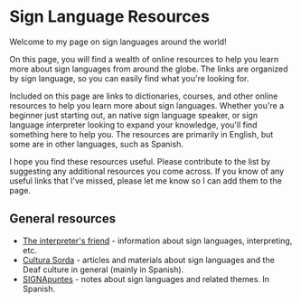 # Sign Language Resources

Welcome to my page on sign languages around the world!

On this page, you will find a wealth of online resources to help you learn more about sign languages from around the globe. The links are organized by sign language, so you can easily find what you're looking for.

Included on this page are links to dictionaries, courses, and other online resources to help you learn more about sign languages. Whether you're a beginner just starting out,  an native sign language speaker, or sign language interpreter looking to expand your knowledge, you'll find something here to help you. The resources are primarily in English, but some are in other languages, such as Spanish.

I hope you find these resources useful. Please contribute to the list by suggesting any additional resources you come across. If you know of any useful links that I've missed, please let me know so I can add them to the page.

## General resources
* [The interpreter's friend](http://www.theinterpretersfriend.org/) - information about sign languages, interpreting, etc.
* [Cultura Sorda](https://cultura-sorda.org/) - articles and materials about sign languages and the Deaf culture in general (mainly in Spanish).
* [SIGNApuntes](https://signapuntes.foroactivo.com/) - notes about sign languages and related themes. In Spanish.
